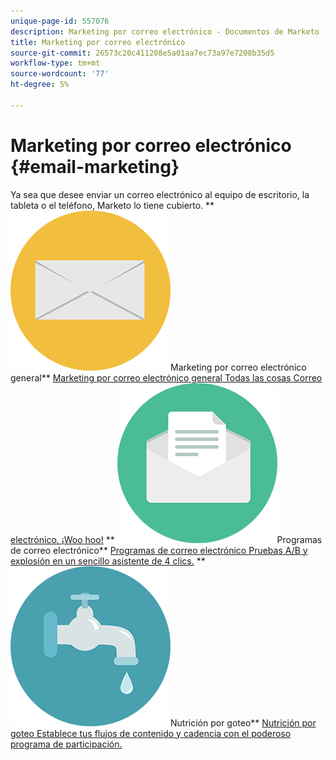 ```yaml
---
unique-page-id: 557076
description: Marketing por correo electrónico - Documentos de Marketo - Documentación del producto
title: Marketing por correo electrónico
source-git-commit: 26573c20c411208e5a01aa7ec73a97e7208b35d5
workflow-type: tm+mt
source-wordcount: '77'
ht-degree: 5%

---
```



# Marketing por correo electrónico {#email-marketing}

Ya sea que desee enviar un correo electrónico al equipo de escritorio, la tableta o el teléfono, Marketo lo tiene cubierto.
** ![Marketing por correo electrónico general](assets/office-27.png)Marketing por correo electrónico general** [Marketing por correo electrónico general Todas las cosas Correo electrónico. ¡Woo hoo!](https://docs.marketo.com/display/DOCS/General)     ** ![Programas de correo electrónico](assets/chat-messages-10.png)Programas de correo electrónico** [Programas de correo electrónico Pruebas A/B y explosión en un sencillo asistente de 4 clics.](https://docs.marketo.com/display/DOCS/Email+Programs)     ** ![Nutrición por goteo](assets/ecology-14.png)Nutrición por goteo** [Nutrición por goteo Establece tus flujos de contenido y cadencia con el poderoso programa de participación.](https://docs.marketo.com/display/DOCS/Drip+Nurturing)
